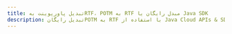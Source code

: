 ---title: تبدیل پاورپوینت بهRTF، POTM به RTF مبدل رایگان یا Java SDKdescription: تبدیل رایگانPOTM به RTF با استفاده از Java Cloud APIs & SDK. همچنین اسناد Microsoft PowerPoint را در Cloud ایجاد، ویرایش و رندر کنید.---
